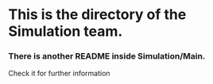 # This is the directory of the Simulation team.

### There is another README inside Simulation/Main.
Check it for further information